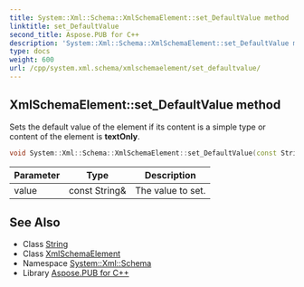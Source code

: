 ```yaml
---
title: System::Xml::Schema::XmlSchemaElement::set_DefaultValue method
linktitle: set_DefaultValue
second_title: Aspose.PUB for C++
description: 'System::Xml::Schema::XmlSchemaElement::set_DefaultValue method. Sets the default value of the element if its content is a simple type or content of the element is textOnly in C++.'
type: docs
weight: 600
url: /cpp/system.xml.schema/xmlschemaelement/set_defaultvalue/
---
```

## XmlSchemaElement::set_DefaultValue method


Sets the default value of the element if its content is a simple type or content of the element is **textOnly**.

```cpp
void System::Xml::Schema::XmlSchemaElement::set_DefaultValue(const String &value)
```


| Parameter | Type | Description |
| --- | --- | --- |
| value | const String\& | The value to set. |

## See Also

* Class [String](../../../system/string/)
* Class [XmlSchemaElement](../)
* Namespace [System::Xml::Schema](../../)
* Library [Aspose.PUB for C++](../../../)
